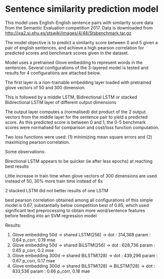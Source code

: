 # Sentence similarity prediction model

This model uses English-English sentence pairs with similarity score data from the Semantic Evaluation competition 2017. Data is downloaded from http://ixa2.si.ehu.es/stswiki/images/4/48/Stsbenchmark.tar.gz

The model objective is to predict a similarity score between 0 and 5 given a pair of english sentences, and achieve a high pearson correlation for predicted scores and benchmark scores given in the dataset.

Model uses a pretrained Glove embedding to represent words in the sentences. Several configurations of the 3-layered model is tested and results for 4 configurations are attached below.

The first layer is a non-trainable embedding layer loaded with pretrained glove vectors of 50 and 300 dimension.

This is followed by a middle LSTM, Bidirectional LSTM or stacked Bidirectional LSTM layer of different output dimensions

The output layer computes a (normalised) dot product of the 2 output vectors from the middle layer for the sentence pair to yield a predicted score. As this predicted score is between 0 and 1, the 0-5 benchmark scores were normalised for comparison and cost/loss function computation.

Two loss functions were used: (1) minimizing mean square errors and (2) maximizing pearson correlation.

Some observations:

Birectional LSTM appears to be quicker (ie after less epochs) at reaching best results

Little increase in train time when glove vectors of 300 dimensions are used instead of 50, 30% more train time instead of 6x

2 stacked LSTM did not better results of one LSTM

best pearson correlation obtained among all configurations of this simple model is 0.67, substantially below competition best of 0.85, which used significant text preprocessing to obtain more word/sentence features before feeding into an SVM regression model

Results:
1. Glove embedding 50d  -> shared LSTM(256)   -> dot                : 314,368 param : 0.64 p_corr, 0.19 mse
2. Glove embedding 50d  -> shared BiLSTM(256) -> dot                : 628,736 param : 0.65 p_corr, 0.2 mse
3. Glove embedding 300d -> shared BiLSTM(128) -> dot                : 439,296 param : 0.67 p_corr, 0.17 mae
4. Glove embedding 300d -> shared BiLSTM(128) -> BiLSTM(128) -> dot : 833,536 param : 0.66 p_corr, 0.18 mae
